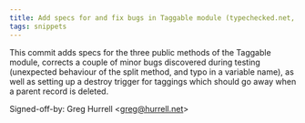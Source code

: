 ```yaml
---
title: Add specs for and fix bugs in Taggable module (typechecked.net, 719595d)
tags: snippets
---
```


This commit adds specs for the three public methods of the Taggable module, corrects a couple of minor bugs discovered during testing (unexpected behaviour of the split method, and typo in a variable name), as well as setting up a destroy trigger for taggings which should go away when a parent record is deleted.

Signed-off-by: Greg Hurrell &lt;greg@hurrell.net&gt;
